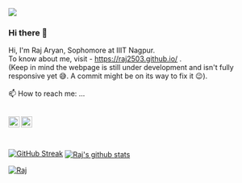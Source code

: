 

![](https://komarev.com/ghpvc/?username=Raj2503&color=blue)

### Hi there 👋

 
Hi, I'm Raj Aryan, Sophomore at IIIT Nagpur.  
To know about me, visit - https://raj2503.github.io/ .  
(Keep in mind the webpage is still under development and isn't fully responsive yet :sweat_smile:. A commit might be on its way to fix it :wink:).
 <br/>
  <br/>
📫 How to reach me: ...
 <br/>
 <br/>

<a href="https://www.linkedin.com/in/raj-aryan-2503/">
  <img align="left" alt="Raj's LinkdeIN" width="22px" src="https://cdn.jsdelivr.net/npm/simple-icons@v3/icons/linkedin.svg" />
</a>
<!--  
<a href="https://codeforces.com/profile/raj_2503">
  <img align="left" alt="Raj's Codeforces" width="22px" src="https://cdn.jsdelivr.net/npm/simple-icons@v3/icons/codeforces.svg" />
</a>
-->
<a href="https://www.instagram.com/__raj.aryan__/">
  <img align="left" alt="Raj's Instagram" width="22px" src="https://cdn.jsdelivr.net/npm/simple-icons@v3/icons/instagram.svg" />
</a>


 <br/>
  <br/>
  <br/>
  
  [![GitHub Streak](http://github-readme-streak-stats.herokuapp.com?user=Raj2503&theme=graywhite)](https://git.io/streak-stats)
<a href="https://github.com/Raj2503/github-readme-stats">
  <img align="center" src="https://github-readme-stats.vercel.app/api?username=Raj2503&hide=contribs&count_private=true&show_icons=true&include_all_commits=true" alt="Raj's github stats" />
</a>     
<!-- <br/><br/><br/> -->
<a href="https://github.com/Raj2503/github-readme-stats">
<img align="center" src="https://github-readme-stats.vercel.app/api/top-langs/?username=Raj2503&hide=jupyter notebook&layout=compact" alt="Raj" />
</a> 


<!--
**Raj2503/Raj2503** is a ✨ _special_ ✨ repository because its `README.md` (this file) appears on your GitHub profile.

Here are some ideas to get you started:

- 🔭 I’m currently working on ...
- 🌱 I’m currently learning ...
- 👯 I’m looking to collaborate on ...
- 🤔 I’m looking for help with ...
- 💬 Ask me about ...
- 
- 😄 Pronouns: ...
- ⚡ Fun fact: ...
-->

